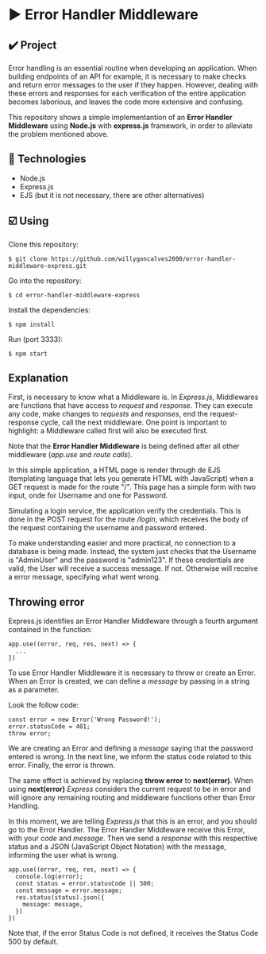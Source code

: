 # :arrow_forward: Error Handler Middleware
## :heavy_check_mark: Project

Error handling is an essential routine when developing an application. When building endpoints of an API for example, it is necessary to make checks and return error messages to the user if they happen. However, dealing with these errors and responses for each verification of the entire application becomes laborious, and leaves the code more extensive and confusing.

This repository shows a simple implementantion of an **Error Handler Middleware** using **Node.js** with **express.js** framework, 
in order to alleviate the problem mentioned above.

## :rocket: Technologies
* Node.js
* Express.js
* EJS (but it is not necessary, there are other alternatives)

## :ballot_box_with_check: Using
Clone this repository:
```
$ git clone https://github.com/willygoncalves2000/error-handler-middleware-express.git
```
Go into the repository:
```
$ cd error-handler-middleware-express
```
Install the dependencies:
```
$ npm install
```
Run (port 3333):
```
$ npm start
```
## Explanation
First, is necessary to know what a Middleware is. In *Express.js*, Middlewares are functions that have access to *request* and *response*. They can execute any code, make changes to *requests* and *responses*, end the request-response cycle, call the next middleware. One point is important to highlight: a Middleware called first will also be executed first.

Note that the **Error Handler Middleware** is being defined after all other middleware (*app.use* and *route calls*).

In this simple application, a HTML page is render through de EJS (templating language that lets you generate HTML with JavaScript) when a GET request is made for the route "/". This page has a simple form with two input, onde for Username and one for Password. 

Simulating a login service, the application verify the credentials. This is done in the POST request for the route */login*, which receives the body of the request containing the username and password entered. 

To make understanding easier and more practical, no connection to a database is being made. Instead, the system just checks that the Username is "AdminUser" and the password is "admin123". If these credentials are valid, the User will receive a success message. If not. Otherwise will receive a error message, specifying what went wrong.
 
## Throwing error
Express.js identifies an Error Handler Middleware through a fourth argument contained in the function:
```
app.use((error, req, res, next) => {
  ...
})
```
To use Error Handler Middleware it is necessary to throw or create an Error. When an Error is created, we can define a *message* by passing in a string as a parameter. 

Look the follow code:
```
const error = new Error('Wrong Password!');
error.statusCode = 401;
throw error;
```
We are creating an Error and defining a *message* saying that the password entered is wrong. In the next line, we inform the status code related to this error. Finally, the error is thrown. 

The same effect is achieved by replacing **throw error** to **next(error)**. When using **next(error)** *Express* considers the current request to be in error and will ignore any remaining routing and middleware functions other than Error Handling.

In this moment, we are telling *Express.js* that this is an error, and you should go to the Error Handler. The Error Handler Middleware receive this Error, with your *code* and *message*. Then we send a *response* with this respective status and a JSON (JavaScript Object Notation) with the message, informing the user what is wrong.
```
app.use((error, req, res, next) => {
  console.log(error);
  const status = error.statusCode || 500;
  const message = error.message;
  res.status(status).json({
    message: message,
  })
})
```

Note that, if the error Status Code is not defined, it receives the Status Code 500 by default.